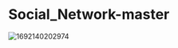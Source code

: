 ﻿# Social_Network-master
![1692140202974](https://github.com/ghazikhalel/Social_Network-master/assets/143559820/17b250b6-a70a-4928-bbb7-7f660fba63dd)

